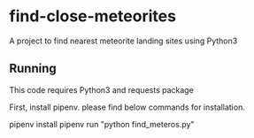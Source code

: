 # find-close-meteorites
A  project to find nearest meteorite landing sites using Python3

## Running
This code requires Python3 and requests package

First, install pipenv. please find below commands for installation.

pipenv install
pipenv run "python find_meteros.py"
